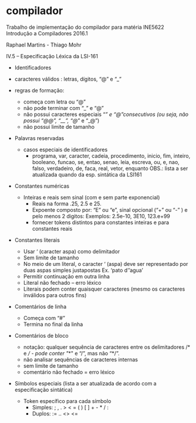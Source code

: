# compilador
<p>Trabalho de implementação do compilador para matéria INE5622 Introdução a Compiladores 2016.1</p>
<p>Raphael Martins - Thiago Mohr</p>

IV.5 – Especificação Léxica da LSI-161

* Identificadores
* caracteres válidos : letras, dígitos, “@” e “_”
* regras de formação:
	* começa com letra ou “@”
	* não pode terminar com “_” e “@”
	* não possui caracteres especiais “_” e “@”consecutivos (ou seja, não possui “@@”, “__”, “@_” e “_@”)
	* não possui limite de tamanho

* Palavras reservadas
	* casos especiais de identificadores
		* programa, var, caracter, cadeia, procedimento, inicio, fim, inteiro, booleano, funcao, se, entao,
senao, leia, escreva, ou, e, nao, falso, verdadeiro, de, faca, real, vetor, enquanto OBS.: lista a ser atualizada quando da esp.
sintática da LSI161
	
* Constantes numéricas
	* Inteiras e reais sem sinal (com e sem parte exponencial)
		* Reais na forma .25, 2.5 e 25.
		* Expoente composto por: “E” ou “e”, sinal opcional (“+” ou “-” ) e pelo menos 2 digitos: Exemplos: 2.5e-10, 3E10, 123.e+99
		* fornecer tokens distintos para constantes inteiras e para constantes reais 

* Constantes literais
	* Usar ‘ (caracter aspa) como delimitador
	* Sem limite de tamanho
	* No meio de um literal, o caracter ‘ (aspa) deve ser representado por duas aspas simples justapostas Ex. ‘pato d’’agua’
	* Permitir continuação em outra linha
	* Literal não fechado – erro léxico
	* Literais podem conter quaisquer caracteres (mesmo os caracteres inválidos para outros fins)

* Comentários de linha
	* Começa com “#”
	* Termina no final da linha
	
* Comentários de bloco
	* notação: qualquer sequência de caracteres entre os delimitadores /* e */ - pode conter "*\*" e “/”, mas não “*/”.
	* não analisar sequências de caracteres internas
	* sem limite de tamanho
	* comentário não fechado = erro léxico

* Símbolos especiais (lista a ser atualizada de acordo com a especificação sintática)
	* Token específico para cada símbolo
		* Simples: ; , . > < = ( ) [ ] + - * / :
		* Duplos: := .. <> <= 
